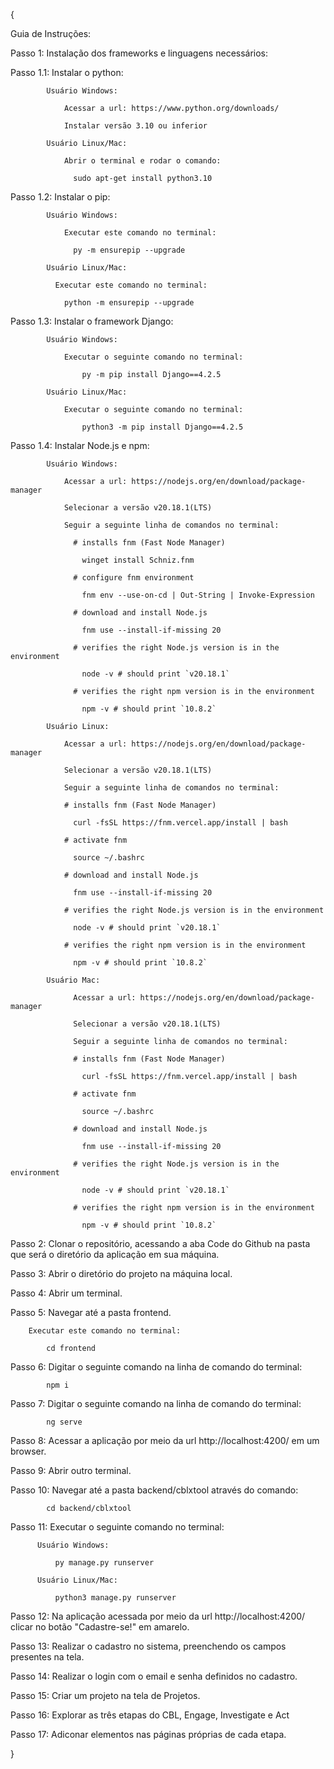 {
  
  Guia de Instruções:

  Passo 1: Instalação dos frameworks e linguagens necessários:

  Passo 1.1: Instalar o python:
          
            Usuário Windows:
                
                Acessar a url: https://www.python.org/downloads/

                Instalar versão 3.10 ou inferior
                
            Usuário Linux/Mac:

                Abrir o terminal e rodar o comando:
                  
                  sudo apt-get install python3.10

  Passo 1.2: Instalar o pip:

            Usuário Windows:

                Executar este comando no terminal:

                  py -m ensurepip --upgrade

            Usuário Linux/Mac:

              Executar este comando no terminal:
              
                python -m ensurepip --upgrade
              

  Passo 1.3: Instalar o framework Django:

            Usuário Windows:

                Executar o seguinte comando no terminal:

                    py -m pip install Django==4.2.5   
            
            Usuário Linux/Mac:
                
                Executar o seguinte comando no terminal:
                
                    python3 -m pip install Django==4.2.5

            

  Passo 1.4: Instalar Node.js e npm:
  
            Usuário Windows:

                Acessar a url: https://nodejs.org/en/download/package-manager

                Selecionar a versão v20.18.1(LTS)

                Seguir a seguinte linha de comandos no terminal:

                  # installs fnm (Fast Node Manager)
                    
                    winget install Schniz.fnm

                  # configure fnm environment
                    
                    fnm env --use-on-cd | Out-String | Invoke-Expression

                  # download and install Node.js
                    
                    fnm use --install-if-missing 20
                  
                  # verifies the right Node.js version is in the environment
                    
                    node -v # should print `v20.18.1`
                  
                  # verifies the right npm version is in the environment
                    
                    npm -v # should print `10.8.2`

            Usuário Linux:
            
                Acessar a url: https://nodejs.org/en/download/package-manager

                Selecionar a versão v20.18.1(LTS)
                
                Seguir a seguinte linha de comandos no terminal:

                # installs fnm (Fast Node Manager)
                
                  curl -fsSL https://fnm.vercel.app/install | bash

                # activate fnm
                  
                  source ~/.bashrc

                # download and install Node.js
                  
                  fnm use --install-if-missing 20

                # verifies the right Node.js version is in the environment

                  node -v # should print `v20.18.1`

                # verifies the right npm version is in the environment
                
                  npm -v # should print `10.8.2`

            Usuário Mac:

                  Acessar a url: https://nodejs.org/en/download/package-manager

                  Selecionar a versão v20.18.1(LTS)

                  Seguir a seguinte linha de comandos no terminal:

                  # installs fnm (Fast Node Manager)
                  
                    curl -fsSL https://fnm.vercel.app/install | bash

                  # activate fnm
                    
                    source ~/.bashrc

                  # download and install Node.js
                    
                    fnm use --install-if-missing 20

                  # verifies the right Node.js version is in the environment
                    
                    node -v # should print `v20.18.1`

                  # verifies the right npm version is in the environment

                    npm -v # should print `10.8.2`

  Passo 2: Clonar o repositório, acessando a aba Code do Github na pasta que será o diretório da aplicação em sua máquina.
  
  Passo 3: Abrir o diretório do projeto na máquina local.
  
  Passo 4: Abrir um terminal.
  
  Passo 5: Navegar até a pasta frontend.
  
        Executar este comando no terminal:      
  
            cd frontend

  Passo 6: Digitar o seguinte comando na linha de comando do terminal:

            npm i
  
  Passo 7: Digitar o seguinte comando na linha de comando do terminal:
            
            ng serve
  
  Passo 8: Acessar a aplicação por meio da url http://localhost:4200/ em um browser.

  Passo 9: Abrir outro terminal.

  Passo 10: Navegar até a pasta backend/cblxtool através do comando:
            
            cd backend/cblxtool
  
  Passo 11: Executar o seguinte comando no terminal:
          
          Usuário Windows:
          
              py manage.py runserver
          
          Usuário Linux/Mac:
          
              python3 manage.py runserver
  
  Passo 12: Na aplicação acessada por meio da url http://localhost:4200/ clicar no botão "Cadastre-se!" em amarelo.

  Passo 13: Realizar o cadastro no sistema, preenchendo os campos presentes na tela.

  Passo 14: Realizar o login com o email e senha definidos no cadastro.

  Passo 15: Criar um projeto na tela de Projetos.

  Passo 16: Explorar as três etapas do CBL, Engage, Investigate e Act

  Passo 17: Adiconar elementos nas páginas próprias de cada etapa.

}
